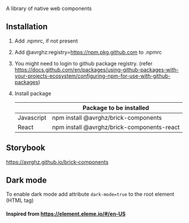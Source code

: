 A library of native web components

## Installation

1. Add .npmrc, if not present
2. Add @avrghz:registry=https://npm.pkg.github.com to .npmrc
3. You might need to login to github package registry. (refer https://docs.github.com/en/packages/using-github-packages-with-your-projects-ecosystem/configuring-npm-for-use-with-github-packages)
4. Install package

    |            | Package to be installed                    |
    | ---------- | ------------------------------------------ |
    | Javascript | npm install @avrghz/brick-components       |
    | React      | npm install @avrghz/brick-components-react |

## Storybook

https://avrghz.github.io/brick-components

## Dark mode

To enable dark mode add attribute `dark-mode=true` to the root element (HTML tag)

#### Inspired from https://element.eleme.io/#/en-US
